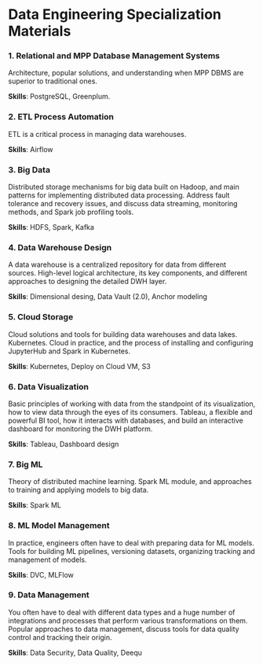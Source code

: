# Data Engineering Specialization Materials

### 1. Relational and MPP Database Management Systems

Architecture, popular solutions, and understanding when MPP DBMS are superior to traditional ones.

**Skills**: PostgreSQL, Greenplum.

### 2. ETL Process Automation

ETL is a critical process in managing data warehouses.

**Skills**: Airflow

### 3. Big Data

Distributed storage mechanisms for big data built on Hadoop, and main patterns for implementing distributed data processing. Address fault tolerance and recovery issues, and discuss data streaming, monitoring methods, and Spark job profiling tools.

**Skills**: HDFS, Spark, Kafka

### 4. Data Warehouse Design

A data warehouse is a centralized repository for data from different sources. High-level logical architecture, its key components, and different approaches to designing the detailed DWH layer.

**Skills**: Dimensional desing, Data Vault (2.0), Anchor modeling

### 5. Cloud Storage

Cloud solutions and tools for building data warehouses and data lakes. Kubernetes. Cloud in practice, and the process of installing and configuring JupyterHub and Spark in Kubernetes.

**Skills**: Kubernetes, Deploy on Cloud VM, S3

### 6. Data Visualization

Basic principles of working with data from the standpoint of its visualization, how to view data through the eyes of its consumers. Tableau, a flexible and powerful BI tool, how it interacts with databases, and build an interactive dashboard for monitoring the DWH platform.

**Skills**: Tableau, Dashboard design

### 7. Big ML

Theory of distributed machine learning. Spark ML module, and approaches to training and applying models to big data.

**Skills**: Spark ML

### 8. ML Model Management

In practice, engineers often have to deal with preparing data for ML models. Tools for building ML pipelines, versioning datasets, organizing tracking and management of models.

**Skills**: DVC, MLFlow

### 9. Data Management

You often have to deal with different data types and a huge number of integrations and processes that perform various transformations on them. Popular approaches to data management, discuss tools for data quality control and tracking their origin.

**Skills**: Data Security, Data Quality, Deequ
